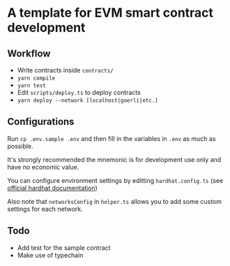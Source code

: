 # A template for EVM smart contract development

## Workflow

- Write contracts inside `contracts/`
- `yarn compile`
- `yarn test`
- Edit `scripts/deploy.ts` to deploy contracts
- `yarn deploy --network [localhost|goerli|etc.]`

## Configurations

Run `cp .env.sample .env` and then fill in the variables in `.env` as much as possible.

It's strongly recommended the mnemonic is for development use only and have no economic value.

You can configure environment settings by editting `hardhat.config.ts` (see [official hardhat documentation](https://hardhat.org/hardhat-runner/docs/config))


Also note that `networksConfig` in `helper.ts` allows you to add some custom settings for each network.

## Todo

- Add test for the sample contract
- Make use of typechain